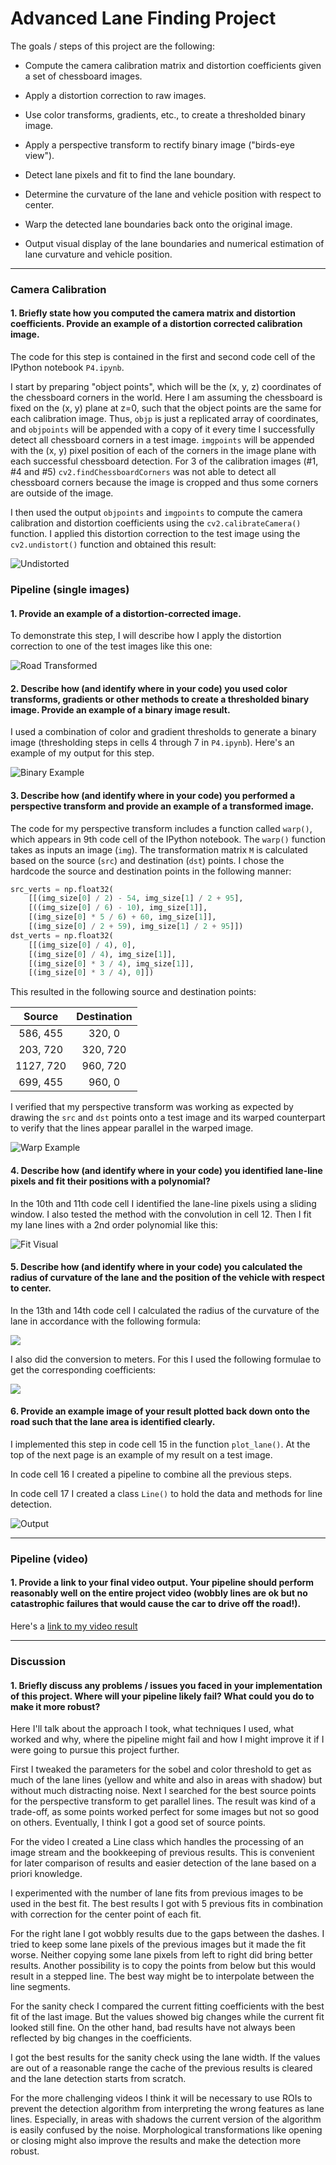 # Advanced Lane Finding Project

The goals / steps of this project are the following:

* Compute the camera calibration matrix and distortion coefficients given a set of chessboard images.

* Apply a distortion correction to raw images.

* Use color transforms, gradients, etc., to create a thresholded binary image.

* Apply a perspective transform to rectify binary image ("birds-eye view").

* Detect lane pixels and fit to find the lane boundary.

* Determine the curvature of the lane and vehicle position with respect to center.

* Warp the detected lane boundaries back onto the original image.

* Output visual display of the lane boundaries and numerical estimation of lane curvature and vehicle position.

[//]: # (Image References)

[image1]: ./pics/undistort.png "Undistorted"
[image2]: ./pics/undistort_test4.png "Road Transformed"
[image3]: ./pics/filter_tune.png "Binary Example"
[image4]: ./pics/warped.png "Warp Example"
[image5]: ./pics/color_fit_lines.jpg "Fit Visual"
[image6]: ./pics/lane.png "Output"
[video1]: ./pics/project_video.mp4 "Video"

---

### Camera Calibration

#### 1. Briefly state how you computed the camera matrix and distortion coefficients. Provide an example of a distortion corrected calibration image.

The code for this step is contained in the first and second code cell of the IPython notebook `P4.ipynb`.

I start by preparing "object points", which will be the (x, y, z) coordinates of the chessboard corners in the world. Here I am assuming the chessboard is fixed on the (x, y) plane at z=0, such that the object points are the same for each calibration image. Thus, `objp` is just a replicated array of coordinates, and `objpoints` will be appended with a copy of it every time I successfully detect all chessboard corners in a test image. `imgpoints` will be appended with the (x, y) pixel position of each of the corners in the image plane with each successful chessboard detection. For 3 of the calibration images (#1, #4 and #5) `cv2.findChessboardCorners` was not able to detect all chessboard corners because the image is cropped and thus some corners are outside of the image.

I then used the output `objpoints` and `imgpoints` to compute the camera calibration and distortion coefficients using the `cv2.calibrateCamera()` function. I applied this distortion correction to the test image using the `cv2.undistort()` function and obtained this result:

![Undistorted][image1]

### Pipeline (single images)

#### 1. Provide an example of a distortion-corrected image.

To demonstrate this step, I will describe how I apply the distortion correction to one of the test images like this one:

![Road Transformed][image2]

#### 2. Describe how (and identify where in your code) you used color transforms, gradients or other methods to create a thresholded binary image.  Provide an example of a binary image result.

I used a combination of color and gradient thresholds to generate a binary image (thresholding steps in cells 4 through 7 in `P4.ipynb`). Here's an example of my output for this step.

![Binary Example][image3]

#### 3. Describe how (and identify where in your code) you performed a perspective transform and provide an example of a transformed image.

The code for my perspective transform includes a function called `warp()`, which appears in 9th code cell of the IPython notebook. The `warp()` function takes as inputs an image (`img`). The transformation matrix `M` is calculated based on the source (`src`) and destination (`dst`) points. I chose the hardcode the source and destination points in the following manner:

```python
src_verts = np.float32(
    [[(img_size[0] / 2) - 54, img_size[1] / 2 + 95],
    [((img_size[0] / 6) - 10), img_size[1]],
    [(img_size[0] * 5 / 6) + 60, img_size[1]],
    [(img_size[0] / 2 + 59), img_size[1] / 2 + 95]])
dst_verts = np.float32(
    [[(img_size[0] / 4), 0],
    [(img_size[0] / 4), img_size[1]],
    [(img_size[0] * 3 / 4), img_size[1]],
    [(img_size[0] * 3 / 4), 0]])
```

This resulted in the following source and destination points:

| Source        | Destination   |
|:-------------:|:-------------:|
| 586, 455      | 320, 0        |
| 203, 720      | 320, 720      |
| 1127, 720     | 960, 720      |
| 699, 455      | 960, 0        |

I verified that my perspective transform was working as expected by drawing the `src` and `dst` points onto a test image and its warped counterpart to verify that the lines appear parallel in the warped image.

![Warp Example][image4]

#### 4. Describe how (and identify where in your code) you identified lane-line pixels and fit their positions with a polynomial?

In the 10th and 11th code cell I identified the lane-line pixels using a sliding window. I also tested the method with the convolution in cell 12. Then I fit my lane lines with a 2nd order polynomial like this:

![Fit Visual][image5]

#### 5. Describe how (and identify where in your code) you calculated the radius of curvature of the lane and the position of the vehicle with respect to center.

In the 13th and 14th code cell I calculated the radius of the curvature of the lane in accordance with the following formula:

![](pics/formula1.png)

I also did the conversion to meters. For this I used the following formulae to get the corresponding coefficients:

![](pics/formula2.png)

#### 6. Provide an example image of your result plotted back down onto the road such that the lane area is identified clearly.

I implemented this step in code cell 15 in the function `plot_lane()`. At the top of the next page is an example of my result on a test image.

In code cell 16 I created a pipeline to combine all the previous steps.

In code cell 17 I created a class `Line()` to hold the data and methods for line detection.

![Output][image6]

---

### Pipeline (video)

#### 1. Provide a link to your final video output.  Your pipeline should perform reasonably well on the entire project video (wobbly lines are ok but no catastrophic failures that would cause the car to drive off the road!).

Here's a [link to my video result](./pics/project_video.mp4)

---

### Discussion

#### 1. Briefly discuss any problems / issues you faced in your implementation of this project.  Where will your pipeline likely fail?  What could you do to make it more robust?

Here I'll talk about the approach I took, what techniques I used, what worked and why, where the pipeline might fail and how I might improve it if I were going to pursue this project further.

First I tweaked the parameters for the sobel and color threshold to get as much of the lane lines (yellow and white and also in areas with shadow) but without much distracting noise. Next I searched for the best source points for the perspective transform to get parallel lines. The result was kind of a trade-off, as some points worked perfect for some images but not so good on others. Eventually, I think I got a good set of source points.

For the video I created a Line class which handles the processing of an image stream and the bookkeeping of previous results. This is convenient for later comparison of results and easier detection of the lane based on a priori knowledge.

I experimented with the number of lane fits from previous images to be used in the best fit. The best results I got with 5 previous fits in combination with correction for the center point of each fit.

For the right lane I got wobbly results due to the gaps between the dashes. I tried to keep some lane pixels of the previous images but it made the fit worse. Neither copying some lane pixels from left to right did bring better results. Another possibility is to copy the points from below but this would result in a stepped line. The best way might be to interpolate between the line segments.

For the sanity check I compared the current fitting coefficients with the best fit of the last image. But the values showed big changes while the current fit looked still fine. On the other hand, bad results have not always been reflected by big changes in the coefficients.

I got the best results for the sanity check using the lane width. If the values are out of a reasonable range the cache of the previous results is cleared and the lane detection starts from scratch.

For the more challenging videos I think it will be necessary to use ROIs to prevent the detection algorithm from interpreting the wrong features as lane lines. Especially, in areas with shadows the current version of the algorithm is easily confused by the noise. Morphological transformations like opening or closing might also improve the results and make the detection more robust.
